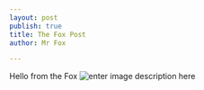 ```yaml
---
layout: post
publish: true
title: The Fox Post
author: Mr Fox

---
```

Hello from the Fox
![enter image description here](https://lh3.googleusercontent.com/H82WgUthn3pLhPPKIe8W_0w6_mlfLTjExNVkXWf7ixE=s0)

